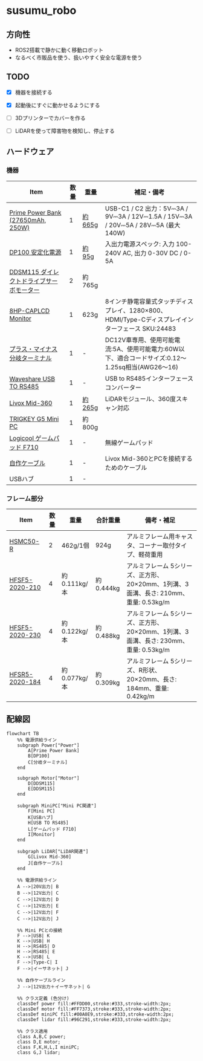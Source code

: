 # susumu_robo
## 方向性
- ROS2搭載で静かに動く移動ロボット
- なるべく市販品を使う、扱いやすく安全な電源を使う
## TODO
- [x] 機器を接続する
- [x] 起動後にすぐに動かせるようにする
- [ ] 3Dプリンターでカバーを作る
- [ ] LiDARを使って障害物を検知し、停止する


## ハードウェア
### 機器
| Item                                                                                                                                                                                                                                                   | 数量 | 重量                                                   | 補足・備考                                                                                                                      |
|--------------------------------------------------------------------------------------------------------------------------------------------------------------------------------------------------------------------------------------------------------|----|------------------------------------------------------|---------------------------------------------------------------------------------------------------------------------------------|
| [Prime Power Bank (27650mAh, 250W)](https://www.ankerjapan.com/products/a1340)                                                                                                                                                                         | 1  | [約665g](https://www.ankerjapan.com/products/a1340)   | USB-C1 / C2 出力：5V⎓3A / 9V⎓3A / 12V⎓1.5A / 15V⎓3A / 20V⎓5A / 28V⎓5A (最大140W)                                                                 |
| [DP100 安定化電源](https://www.switch-science.com/products/9414)                                                                                                                                                                                            | 1  | [約95g](https://www.switch-science.com/products/9414) | 入出力電源スペック: 入力 100-240V AC, 出力 0-30V DC / 0-5A                                                                      |
| [DDSM115 ダイレクトドライブサーボモーター](https://www.switch-science.com/products/9628)                                                                                                                                                                               | 2  | 約765g                                                |                                                                                        |
| [8HP-CAPLCD Monitor](https://www.waveshare.com/8hp-caplcd-monitor.htm)                                                                                                                                                                                 | 1  | 623g                                                 | 8インチ静電容量式タッチディスプレイ、1280×800、HDMI/Type-Cディスプレイインターフェース SKU:24483 |
| [プラス・マイナス分岐ターミナル](https://www.amon.jp/products2/detail.php?product_code=3360)                                                                                                                                                                          | 1  | -                                                    | DC12V車専用、使用可能電流:5A、使用可能電力:60W以下、適合コードサイズ:0.12〜1.25sq相当(AWG26〜16)                                      |
| [Waveshare USB TO RS485](https://www.waveshare.com/usb-to-rs485.htm)                                                                                                                                                                                   | 1  | -                                                    | USB to RS485インターフェースコンバーター                                                                                         |
| [Livox Mid-360](https://www.livoxtech.com/jp/mid-360)                                                                                                                                                                                                  | 1  | [約265g](https://www.livoxtech.com/jp/mid-360)        | LiDARモジュール、360度スキャン対応                                                                                            |
| [TRIGKEY G5 Mini PC](https://trigkey.com/products/trigkey-g5-mini-pc-w11-desktop-12th-gen-intel-n1004core-up-to-3-4ghz-16g-ddr4-500g-pcie1-ssd-dual-ethernet-mini-computer-support-micro-computer-w10-pro-wifi-6-bt5-2-dual-hdmi-triple-screen-output) | 1  | 約800g                                                ||
| [Logicool ゲームパッド F710](https://www.logicool.co.jp/ja-jp/products/gamepads/f710-wireless-gamepad.940-000144.html) | 1 | - | 無線ゲームパッド |
| [自作ケーブル](https://www.sato-susumu.com/entry/mid360_cable)| 1 | - |Livox Mid-360とPCを接続するためのケーブル|
| USBハブ | 1 | - |  |

### フレーム部分
| Item                                                                                                     | 数量 | 重量         | 合計重量     | 備考・補足                                                    |
|----------------------------------------------------------------------------------------------------------|------|------------|----------|----------------------------------------------------------|
| [HSMC50-R](https://jp.misumi-ec.com/vona2/detail/110300477340/?ProductCode=HSMC50-R)                    | 2    | 462g/1個    | 924g     | アルミフレーム用キャスタ、コーナー取付タイプ、軽荷重用                              |
| [HFSF5-2020-210](https://jp.misumi-ec.com/vona2/detail/110302683920/?ProductCode=HFSF5-2020-210)        | 4    | 約0.111kg/本 | 約0.444kg | アルミフレーム 5シリーズ、正方形、20×20mm、1列溝、3面溝、長さ: 210mm、重量: 0.53kg/m |
| [HFSF5-2020-230](https://jp.misumi-ec.com/vona2/detail/110302683920/?ProductCode=HFSF5-2020-230)        | 4    | 約0.122kg/本 | 約0.488kg | アルミフレーム 5シリーズ、正方形、20×20mm、1列溝、3面溝、長さ: 230mm、重量: 0.53kg/m |
| [HFSR5-2020-184](https://jp.misumi-ec.com/vona2/detail/110302685570/?ProductCode=HFSR5-2020-184)        | 4    | 約0.077kg/本 | 約0.309kg | アルミフレーム 5シリーズ、R形状、20×20mm、長さ: 184mm、重量: 0.42kg/m         |


## 配線図
```mermaid
flowchart TB
    %% 電源供給ライン
    subgraph Power["Power"]
        A[Prime Power Bank]
        B[DP100]
        C[分岐ターミナル]
    end

    subgraph Motor["Motor"]
        D[DDSM115]
        E[DDSM115]
    end

    subgraph MiniPC["Mini PC関連"]
        F[Mini PC]
        K[USBハブ]
        H[USB TO RS485]
        L[ゲームパッド F710]
        I[Monitor]
    end

    subgraph LiDAR["LiDAR関連"]
        G[Livox Mid-360]
        J[自作ケーブル]
    end

    %% 電源供給ライン
    A -->|20V出力| B
    B -->|12V出力| C
    C -->|12V出力| D
    C -->|12V出力| E
    C -->|12V出力| F
    C -->|12V出力| J

    %% Mini PCとの接続
    F -->|USB| K
    K -->|USB| H
    H -->|RS485| D
    H -->|RS485| E
    K -->|USB| L
    F -->|Type-C| I
    F -->|イーサネット| J

    %% 自作ケーブルライン
    J -->|12V出力＋イーサネット| G

    %% クラス定義 (色分け)
    classDef power fill:#FFDD00,stroke:#333,stroke-width:2px;     
    classDef motor fill:#FF7373,stroke:#333,stroke-width:2px;     
    classDef miniPC fill:#00A0E9,stroke:#333,stroke-width:2px;   
    classDef lidar fill:#96C291,stroke:#333,stroke-width:2px;     

    %% クラス適用
    class A,B,C power;
    class D,E motor;
    class F,K,H,L,I miniPC;
    class G,J lidar;
```
